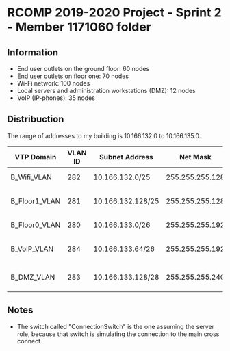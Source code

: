 RCOMP 2019-2020 Project - Sprint 2 - Member 1171060 folder
===========================================

## Information
- End user outlets on the ground floor: 60 nodes
- End user outlets on floor one: 70 nodes
- Wi-Fi network: 100 nodes
- Local servers and administration workstations (DMZ): 12 nodes
- VoIP (IP-phones): 35 nodes


## Distribuction

The range of addresses to my building is 10.166.132.0 to 10.166.135.0.

| VTP Domain  | VLAN ID | Subnet Address  | Net Mask  | Available Address Range  |  Broadcast Address |
|---|---|---|---|---|---|
|  B_Wifi_VLAN | 282  | 10.166.132.0/25   | 255.255.255.128  | 10.166.132.1 - 10.166.132.126  | 10.166.132.127  |
|  B_Floor1_VLAN |  281 | 10.166.132.128/25  | 255.255.255.128 | 10.166.132.129 - 10.166.132.254   | 10.166.132.255 |
|  B_Floor0_VLAN | 280  | 10.166.133.0/26  | 255.255.255.192  | 10.166.133.1 - 10.166.133.62  | 10.166.133.63  |
|  B_VoIP_VLAN |  284 | 10.166.133.64/26  | 255.255.255.192 | 10.166.133.65 - 10.166.133.126  |  10.166.133.127 |
|  B_DMZ_VLAN |  283 | 10.166.133.128/28  | 255.255.255.240  | 10.166.133.129 - 10.166.133.142  | 10.166.133.143  |


## Notes

- The switch called "ConnectionSwitch" is the one assuming the server role, because that switch is simulating the connection to the main cross connect.
